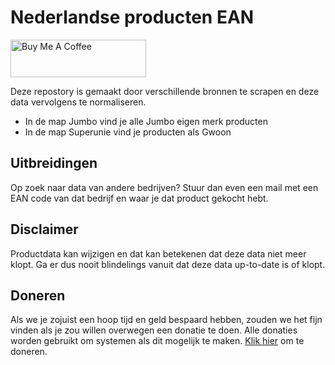 # Nederlandse producten EAN

<a href="https://www.buymeacoffee.com/Lars-" target="_blank"><img src="https://cdn.buymeacoffee.com/buttons/v2/default-orange.png" alt="Buy Me A Coffee" height="60" style="height: 60px !important;width: 217px !important;" ></a>

Deze repostory is gemaakt door verschillende bronnen te scrapen en deze data vervolgens te normaliseren.

- In de map Jumbo vind je alle Jumbo eigen merk producten
- In de map Superunie vind je producten als Gwoon

## Uitbreidingen

Op zoek naar data van andere bedrijven? Stuur dan even een mail met een EAN code van dat bedrijf en waar je dat product
gekocht hebt.

## Disclaimer

Productdata kan wijzigen en dat kan betekenen dat deze data niet meer klopt. Ga er dus nooit blindelings vanuit dat deze
data up-to-date is of klopt.

## Doneren

Als we je zojuist een hoop tijd en geld bespaard hebben, zouden we het fijn vinden als je zou willen overwegen een
donatie te doen. Alle donaties worden gebruikt om systemen als dit mogelijk te
maken. [Klik hier](https://www.buymeacoffee.com/Lars-) om te doneren.
